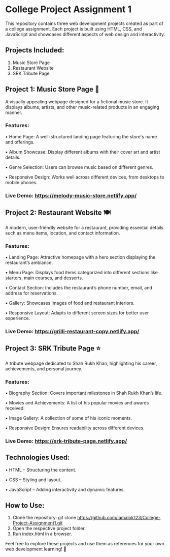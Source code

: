# College Project Assignment 1

This repository contains three web development projects created as part of a college assignment. Each project is built using HTML, CSS, and JavaScript and showcases different aspects of web design and interactivity.


## Projects Included:

1. Music Store Page
2. Restaurant Website
3. SRK Tribute Page



## Project 1: Music Store Page 🎵
A visually appealing webpage designed for a fictional music store. It displays albums, artists, and other music-related products in an engaging manner.


### Features:
• Home Page: A well-structured landing page featuring the store's name and offerings.

• Album Showcase: Display different albums with their cover art and artist details.

• Genre Selection: Users can browse music based on different genres.

• Responsive Design: Works well across different devices, from desktops to mobile phones.

### Live Demo: https://melody-music-store.netlify.app/




## Project 2: Restaurant Website 🍽️
A modern, user-friendly website for a restaurant, providing essential details such as menu items, location, and contact information.


### Features:
• Landing Page: Attractive homepage with a hero section displaying the restaurant’s ambiance.

• Menu Page: Displays food items categorized into different sections like starters, main courses, and desserts.

• Contact Section: Includes the restaurant’s phone number, email, and address for reservations.

• Gallery: Showcases images of food and restaurant interiors.

• Responsive Layout: Adapts to different screen sizes for better user experience.

### Live Demo: https://grilli-restaurant-copy.netlify.app/



## Project 3: SRK Tribute Page ⭐
A tribute webpage dedicated to Shah Rukh Khan, highlighting his career, achievements, and personal journey.

### Features:
• Biography Section: Covers important milestones in Shah Rukh Khan’s life.

• Movies and Achievements: A list of his popular movies and awards received.

• Image Gallery: A collection of some of his iconic moments.

• Responsive Design: Ensures readability across different devices.

### Live Demo: https://srk-tribute-page.netlify.app/


## Technologies Used:

• HTML – Structuring the content.

• CSS – Styling and layout.

• JavaScript – Adding interactivity and dynamic features.


## How to Use:

1. Clone the repository: git clone https://github.com/iamalok123/College-Project-Assignment1.git
2. Open the respective project folder.
3. Run index.html in a browser.
   
Feel free to explore these projects and use them as references for your own web development learning! 🎉
